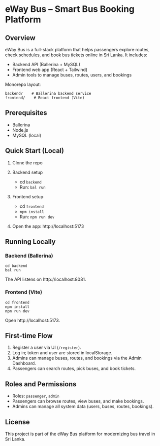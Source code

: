 
# eWay Bus – Smart Bus Booking Platform

## Overview
eWay Bus is a full-stack platform that helps passengers explore routes, check schedules, and book bus tickets online in Sri Lanka. It includes:
- Backend API (Ballerina + MySQL)
- Frontend web app (React + Tailwind)
- Admin tools to manage buses, routes, users, and bookings

Monorepo layout:
```
backend/    # Ballerina backend service
frontend/    # React frontend (Vite)
```

## Prerequisites
- Ballerina
- Node.js
- MySQL (local)

## Quick Start (Local)
1) Clone the repo

2) Backend setup
   - cd `backend`
   - Run: `bal run`

3) Frontend setup
   - cd `frontend`
   - `npm install`
   - Run: `npm run dev`

4) Open the app: http://localhost:5173

## Running Locally

### Backend (Ballerina)
```
cd backend
bal run
```
The API listens on http://localhost:8081.

### Frontend (Vite)
```
cd frontend
npm install
npm run dev
```
Open http://localhost:5173.

## First-time Flow
1) Register a user via UI (`/register`).
2) Log in; token and user are stored in localStorage.
3) Admins can manage buses, routes, and bookings via the Admin Dashboard.
4) Passengers can search routes, pick buses, and book tickets.

## Roles and Permissions
- Roles: `passenger`, `admin`
- Passengers can browse routes, view buses, and make bookings.
- Admins can manage all system data (users, buses, routes, bookings).

## License
This project is part of the eWay Bus platform for modernizing bus travel in Sri Lanka.
